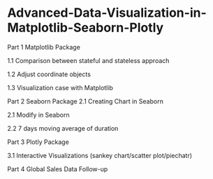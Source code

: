 # Advanced-Data-Visualization-in-Matplotlib-Seaborn-Plotly
Part 1 Matplotlib Package

1.1 Comparison between stateful and stateless approach

1.2 Adjust coordinate objects

1.3 Visualization case with Matplotlib


Part 2 Seaborn Package
2.1 Creating Chart in Seaborn

2.1 Modify in Seaborn

2.2 7 days moving average of duration

Part 3 Plotly Package

3.1 Interactive Visualizations (sankey chart/scatter plot/piechatr)

Part 4 Global Sales Data Follow-up





